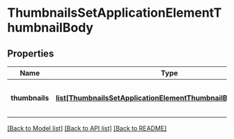 # ThumbnailsSetApplicationElementThumbnailBody

## Properties
Name | Type | Description | Notes
------------ | ------------- | ------------- | -------------
**thumbnails** | [**list[ThumbnailsSetApplicationElementThumbnailBodyThumbnails]**](ThumbnailsSetApplicationElementThumbnailBodyThumbnails.md) | List of thumbnails corresponding to an element | [optional] 

[[Back to Model list]](../README.md#documentation-for-models) [[Back to API list]](../README.md#documentation-for-api-endpoints) [[Back to README]](../README.md)


